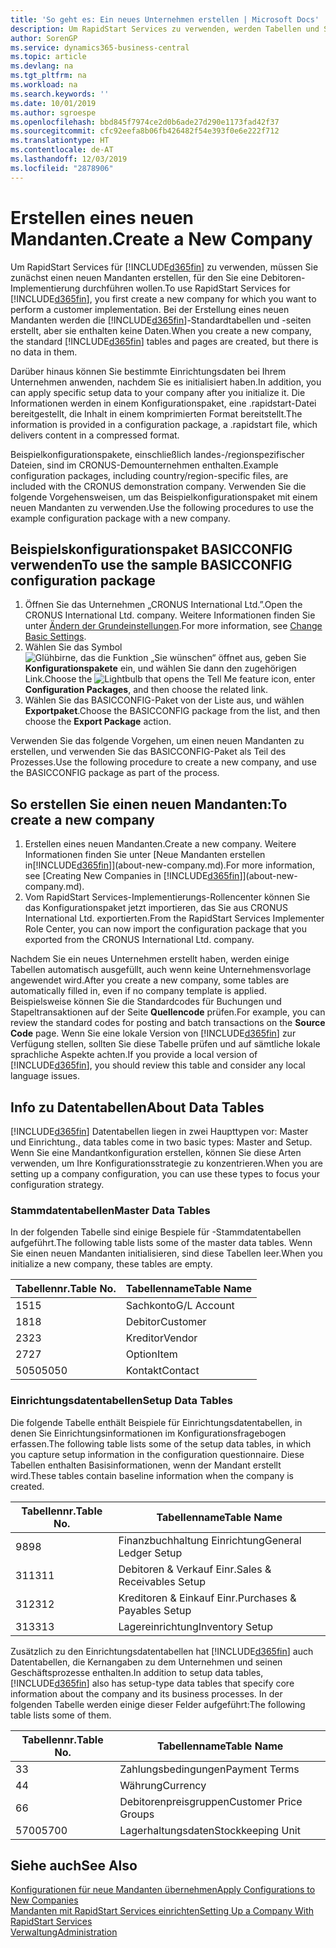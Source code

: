 ```yaml
---
title: 'So geht es: Ein neues Unternehmen erstellen | Microsoft Docs'
description: Um RapidStart Services zu verwenden, werden Tabellen und Seiten erstellt, aber sie enthalten keine Daten.
author: SorenGP
ms.service: dynamics365-business-central
ms.topic: article
ms.devlang: na
ms.tgt_pltfrm: na
ms.workload: na
ms.search.keywords: ''
ms.date: 10/01/2019
ms.author: sgroespe
ms.openlocfilehash: bbd845f7974ce2d0b6ade27d290e1173fad42f37
ms.sourcegitcommit: cfc92eefa8b06fb426482f54e393f0e6e222f712
ms.translationtype: HT
ms.contentlocale: de-AT
ms.lasthandoff: 12/03/2019
ms.locfileid: "2878906"
---
```

# <a name="create-a-new-company"></a><span data-ttu-id="0808d-103">Erstellen eines neuen Mandanten.</span><span class="sxs-lookup"><span data-stu-id="0808d-103">Create a New Company</span></span>
<span data-ttu-id="0808d-104">Um RapidStart Services für [!INCLUDE[d365fin](includes/d365fin_md.md)] zu verwenden, müssen Sie zunächst einen neuen Mandanten erstellen, für den Sie eine Debitoren-Implementierung durchführen wollen.</span><span class="sxs-lookup"><span data-stu-id="0808d-104">To use RapidStart Services for [!INCLUDE[d365fin](includes/d365fin_md.md)], you first create a new company for which you want to perform a customer implementation.</span></span> <span data-ttu-id="0808d-105">Bei der Erstellung eines neuen Mandanten werden die [!INCLUDE[d365fin](includes/d365fin_md.md)]-Standardtabellen und -seiten erstellt, aber sie enthalten keine Daten.</span><span class="sxs-lookup"><span data-stu-id="0808d-105">When you create a new company, the standard [!INCLUDE[d365fin](includes/d365fin_md.md)] tables and pages are created, but there is no data in them.</span></span>

<span data-ttu-id="0808d-106">Darüber hinaus können Sie bestimmte Einrichtungsdaten bei Ihrem Unternehmen anwenden, nachdem Sie es initialisiert haben.</span><span class="sxs-lookup"><span data-stu-id="0808d-106">In addition, you can apply specific setup data to your company after you initialize it.</span></span> <span data-ttu-id="0808d-107">Die Informationen werden in einem Konfigurationspaket, eine .rapidstart-Datei bereitgestellt, die Inhalt in einem komprimierten Format bereitstellt.</span><span class="sxs-lookup"><span data-stu-id="0808d-107">The information is provided in a configuration package, a .rapidstart file, which delivers content in a compressed format.</span></span>  

<span data-ttu-id="0808d-108">Beispielkonfigurationspakete, einschließlich landes-/regionspezifischer Dateien, sind im CRONUS-Demounternehmen enthalten.</span><span class="sxs-lookup"><span data-stu-id="0808d-108">Example configuration packages, including country/region-specific files, are included with the CRONUS demonstration company.</span></span> <span data-ttu-id="0808d-109">Verwenden Sie die folgende Vorgehensweisen, um das Beispielkonfigurationspaket mit einem neuen Mandanten zu verwenden.</span><span class="sxs-lookup"><span data-stu-id="0808d-109">Use the following procedures to use the example configuration package with a new company.</span></span>  

## <a name="to-use-the-sample-basicconfig-configuration-package"></a><span data-ttu-id="0808d-110">Beispielskonfigurationspaket BASICCONFIG verwenden</span><span class="sxs-lookup"><span data-stu-id="0808d-110">To use the sample BASICCONFIG configuration package</span></span>  
1. <span data-ttu-id="0808d-111">Öffnen Sie das Unternehmen „CRONUS International Ltd.”.</span><span class="sxs-lookup"><span data-stu-id="0808d-111">Open the CRONUS International Ltd. company.</span></span> <span data-ttu-id="0808d-112">Weitere Informationen finden Sie unter [Ändern der Grundeinstellungen](ui-change-basic-settings.md).</span><span class="sxs-lookup"><span data-stu-id="0808d-112">For more information, see [Change Basic Settings](ui-change-basic-settings.md).</span></span>
2. <span data-ttu-id="0808d-113">Wählen Sie das Symbol ![Glühbirne, das die Funktion „Sie wünschen“ öffnet](media/ui-search/search_small.png "Tell Me-Funktion") aus, geben Sie **Konfigurationspakete** ein, und wählen Sie dann den zugehörigen Link.</span><span class="sxs-lookup"><span data-stu-id="0808d-113">Choose the ![Lightbulb that opens the Tell Me feature](media/ui-search/search_small.png "Tell me what you want to do") icon, enter **Configuration Packages**, and then choose the related link.</span></span>  
3. <span data-ttu-id="0808d-114">Wählen Sie das BASICCONFIG-Paket von der Liste aus, und wählen **Exportpaket**.</span><span class="sxs-lookup"><span data-stu-id="0808d-114">Choose the BASICCONFIG package from the list, and then choose the **Export Package** action.</span></span>  

<span data-ttu-id="0808d-115">Verwenden Sie das folgende Vorgehen, um einen neuen Mandanten zu erstellen, und verwenden Sie das BASICCONFIG-Paket als Teil des Prozesses.</span><span class="sxs-lookup"><span data-stu-id="0808d-115">Use the following procedure to create a new company, and use the BASICCONFIG package as part of the process.</span></span>  

## <a name="to-create-a-new-company"></a><span data-ttu-id="0808d-116">So erstellen Sie einen neuen Mandanten:</span><span class="sxs-lookup"><span data-stu-id="0808d-116">To create a new company</span></span>  
1. <span data-ttu-id="0808d-117">Erstellen eines neuen Mandanten.</span><span class="sxs-lookup"><span data-stu-id="0808d-117">Create a new company.</span></span> <span data-ttu-id="0808d-118">Weitere Informationen finden Sie unter [Neue Mandanten erstellen in[!INCLUDE[d365fin](includes/d365fin_md.md)]](about-new-company.md).</span><span class="sxs-lookup"><span data-stu-id="0808d-118">For more information, see [Creating New Companies in [!INCLUDE[d365fin](includes/d365fin_md.md)]](about-new-company.md).</span></span>
2. <span data-ttu-id="0808d-119">Vom RapidStart Services-Implementierungs-Rollencenter können Sie das Konfigurationspaket jetzt importieren, das Sie aus CRONUS International Ltd. exportierten.</span><span class="sxs-lookup"><span data-stu-id="0808d-119">From the RapidStart Services Implementer Role Center, you can now import the configuration package that you exported from the CRONUS International Ltd. company.</span></span>

<span data-ttu-id="0808d-120">Nachdem Sie ein neues Unternehmen erstellt haben, werden einige Tabellen automatisch ausgefüllt, auch wenn keine Unternehmensvorlage angewendet wird.</span><span class="sxs-lookup"><span data-stu-id="0808d-120">After you create a new company, some tables are automatically filled in, even if no company template is applied.</span></span> <span data-ttu-id="0808d-121">Beispielsweise können Sie die Standardcodes für Buchungen und Stapeltransaktionen auf der Seite **Quellencode** prüfen.</span><span class="sxs-lookup"><span data-stu-id="0808d-121">For example, you can review the standard codes for posting and batch transactions on the **Source Code** page.</span></span> <span data-ttu-id="0808d-122">Wenn Sie eine lokale Version von [!INCLUDE[d365fin](includes/d365fin_md.md)] zur Verfügung stellen, sollten Sie diese Tabelle prüfen und auf sämtliche lokale sprachliche Aspekte achten.</span><span class="sxs-lookup"><span data-stu-id="0808d-122">If you provide a local version of [!INCLUDE[d365fin](includes/d365fin_md.md)], you should review this table and consider any local language issues.</span></span>

## <a name="about-data-tables"></a><span data-ttu-id="0808d-123">Info zu Datentabellen</span><span class="sxs-lookup"><span data-stu-id="0808d-123">About Data Tables</span></span>
[!INCLUDE[d365fin](includes/d365fin_md.md)]  <span data-ttu-id="0808d-124">Datentabellen liegen in zwei Haupttypen vor: Master und Einrichtung.</span><span class="sxs-lookup"><span data-stu-id="0808d-124">, data tables come in two basic types: Master and Setup.</span></span> <span data-ttu-id="0808d-125">Wenn Sie eine Mandantkonfiguration erstellen, können Sie diese Arten verwenden, um Ihre Konfigurationsstrategie zu konzentrieren.</span><span class="sxs-lookup"><span data-stu-id="0808d-125">When you are setting up a company configuration, you can use these types to focus your configuration strategy.</span></span>  

### <a name="master-data-tables"></a><span data-ttu-id="0808d-126">Stammdatentabellen</span><span class="sxs-lookup"><span data-stu-id="0808d-126">Master Data Tables</span></span>  
<span data-ttu-id="0808d-127">In der folgenden Tabelle sind einige Bespiele für -Stammdatentabellen aufgeführt.</span><span class="sxs-lookup"><span data-stu-id="0808d-127">The following table lists some of the master data tables.</span></span> <span data-ttu-id="0808d-128">Wenn Sie einen neuen Mandanten initialisieren, sind diese Tabellen leer.</span><span class="sxs-lookup"><span data-stu-id="0808d-128">When you initialize a new company, these tables are empty.</span></span>  

|<span data-ttu-id="0808d-129">Tabellennr.</span><span class="sxs-lookup"><span data-stu-id="0808d-129">Table No.</span></span>|<span data-ttu-id="0808d-130">Tabellenname</span><span class="sxs-lookup"><span data-stu-id="0808d-130">Table Name</span></span>|  
|-------------------|--------------------|  
|<span data-ttu-id="0808d-131">15</span><span class="sxs-lookup"><span data-stu-id="0808d-131">15</span></span>|<span data-ttu-id="0808d-132">Sachkonto</span><span class="sxs-lookup"><span data-stu-id="0808d-132">G/L Account</span></span>|  
|<span data-ttu-id="0808d-133">18</span><span class="sxs-lookup"><span data-stu-id="0808d-133">18</span></span>|<span data-ttu-id="0808d-134">Debitor</span><span class="sxs-lookup"><span data-stu-id="0808d-134">Customer</span></span>|  
|<span data-ttu-id="0808d-135">23</span><span class="sxs-lookup"><span data-stu-id="0808d-135">23</span></span>|<span data-ttu-id="0808d-136">Kreditor</span><span class="sxs-lookup"><span data-stu-id="0808d-136">Vendor</span></span>|  
|<span data-ttu-id="0808d-137">27</span><span class="sxs-lookup"><span data-stu-id="0808d-137">27</span></span>|<span data-ttu-id="0808d-138">Option</span><span class="sxs-lookup"><span data-stu-id="0808d-138">Item</span></span>|  
|<span data-ttu-id="0808d-139">5050</span><span class="sxs-lookup"><span data-stu-id="0808d-139">5050</span></span>|<span data-ttu-id="0808d-140">Kontakt</span><span class="sxs-lookup"><span data-stu-id="0808d-140">Contact</span></span>|  

### <a name="setup-data-tables"></a><span data-ttu-id="0808d-141">Einrichtungsdatentabellen</span><span class="sxs-lookup"><span data-stu-id="0808d-141">Setup Data Tables</span></span>  
<span data-ttu-id="0808d-142">Die folgende Tabelle enthält Beispiele für Einrichtungsdatentabellen, in denen Sie Einrichtungsinformationen im Konfigurationsfragebogen erfassen.</span><span class="sxs-lookup"><span data-stu-id="0808d-142">The following table lists some of the setup data tables, in which you capture setup information in the configuration questionnaire.</span></span> <span data-ttu-id="0808d-143">Diese Tabellen enthalten Basisinformationen, wenn der Mandant erstellt wird.</span><span class="sxs-lookup"><span data-stu-id="0808d-143">These tables contain baseline information when the company is created.</span></span>  

|<span data-ttu-id="0808d-144">Tabellennr.</span><span class="sxs-lookup"><span data-stu-id="0808d-144">Table No.</span></span>|<span data-ttu-id="0808d-145">Tabellenname</span><span class="sxs-lookup"><span data-stu-id="0808d-145">Table Name</span></span>|  
|-------------------|--------------------|  
|<span data-ttu-id="0808d-146">98</span><span class="sxs-lookup"><span data-stu-id="0808d-146">98</span></span>|<span data-ttu-id="0808d-147">Finanzbuchhaltung Einrichtung</span><span class="sxs-lookup"><span data-stu-id="0808d-147">General Ledger Setup</span></span>|  
|<span data-ttu-id="0808d-148">311</span><span class="sxs-lookup"><span data-stu-id="0808d-148">311</span></span>|<span data-ttu-id="0808d-149">Debitoren & Verkauf Einr.</span><span class="sxs-lookup"><span data-stu-id="0808d-149">Sales & Receivables Setup</span></span>|  
|<span data-ttu-id="0808d-150">312</span><span class="sxs-lookup"><span data-stu-id="0808d-150">312</span></span>|<span data-ttu-id="0808d-151">Kreditoren & Einkauf Einr.</span><span class="sxs-lookup"><span data-stu-id="0808d-151">Purchases & Payables Setup</span></span>|  
|<span data-ttu-id="0808d-152">313</span><span class="sxs-lookup"><span data-stu-id="0808d-152">313</span></span>|<span data-ttu-id="0808d-153">Lagereinrichtung</span><span class="sxs-lookup"><span data-stu-id="0808d-153">Inventory Setup</span></span>|  

<span data-ttu-id="0808d-154">Zusätzlich zu den Einrichtungsdatentabellen hat [!INCLUDE[d365fin](includes/d365fin_md.md)] auch Datentabellen, die Kernangaben zu dem Unternehmen und seinen Geschäftsprozesse enthalten.</span><span class="sxs-lookup"><span data-stu-id="0808d-154">In addition to setup data tables, [!INCLUDE[d365fin](includes/d365fin_md.md)] also has setup-type data tables that specify core information about the company and its business processes.</span></span> <span data-ttu-id="0808d-155">In der folgenden Tabelle werden einige dieser Felder aufgeführt:</span><span class="sxs-lookup"><span data-stu-id="0808d-155">The following table lists some of them.</span></span>  

|<span data-ttu-id="0808d-156">Tabellennr.</span><span class="sxs-lookup"><span data-stu-id="0808d-156">Table No.</span></span>|<span data-ttu-id="0808d-157">Tabellenname</span><span class="sxs-lookup"><span data-stu-id="0808d-157">Table Name</span></span>|  
|-------------------|--------------------|  
|<span data-ttu-id="0808d-158">3</span><span class="sxs-lookup"><span data-stu-id="0808d-158">3</span></span>|<span data-ttu-id="0808d-159">Zahlungsbedingungen</span><span class="sxs-lookup"><span data-stu-id="0808d-159">Payment Terms</span></span>|  
|<span data-ttu-id="0808d-160">4</span><span class="sxs-lookup"><span data-stu-id="0808d-160">4</span></span>|<span data-ttu-id="0808d-161">Währung</span><span class="sxs-lookup"><span data-stu-id="0808d-161">Currency</span></span>|  
|<span data-ttu-id="0808d-162">6</span><span class="sxs-lookup"><span data-stu-id="0808d-162">6</span></span>|<span data-ttu-id="0808d-163">Debitorenpreisgruppen</span><span class="sxs-lookup"><span data-stu-id="0808d-163">Customer Price Groups</span></span>|  
|<span data-ttu-id="0808d-164">5700</span><span class="sxs-lookup"><span data-stu-id="0808d-164">5700</span></span>|<span data-ttu-id="0808d-165">Lagerhaltungsdaten</span><span class="sxs-lookup"><span data-stu-id="0808d-165">Stockkeeping Unit</span></span>|

  

## <a name="see-also"></a><span data-ttu-id="0808d-166">Siehe auch</span><span class="sxs-lookup"><span data-stu-id="0808d-166">See Also</span></span>  
[<span data-ttu-id="0808d-167">Konfigurationen für neue Mandanten übernehmen</span><span class="sxs-lookup"><span data-stu-id="0808d-167">Apply Configurations to New Companies</span></span>](admin-apply-configuration-to-new-companies.md)  
[<span data-ttu-id="0808d-168">Mandanten mit RapidStart Services einrichten</span><span class="sxs-lookup"><span data-stu-id="0808d-168">Setting Up a Company With RapidStart Services</span></span>](admin-set-up-a-company-with-rapidstart.md)  
[<span data-ttu-id="0808d-169">Verwaltung</span><span class="sxs-lookup"><span data-stu-id="0808d-169">Administration</span></span>](admin-setup-and-administration.md)
